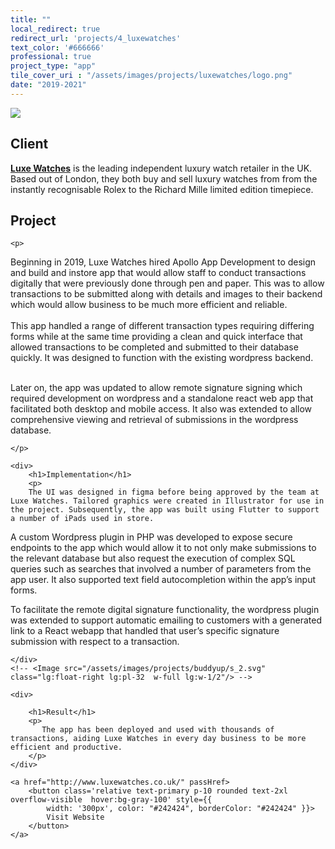 ```yaml
---
title: ""
local_redirect: true
redirect_url: 'projects/4_luxewatches'
text_color: '#666666'
professional: true
project_type: "app"
tile_cover_uri : "/assets/images/projects/luxewatches/logo.png"
date: "2019-2021"
---
```

<div>
<Image src="/assets/images/projects/luxewatches/logo.png"  class="lg:w-1/2 w-full pt-5 px-5"
    layout='responsive' />

<section style="display: block">
    <h1>Client</h1>
<p><a href="https://www.luxewatches.co.uk/"><b>Luxe Watches</b></a> is the leading independent luxury watch retailer in the UK. Based out of London, they both buy and sell luxury watches from from the instantly recognisable Rolex to the Richard Mille limited edition timepiece.</p>
</section>

<section class="">

<!-- <Image src="/assets/images/projects/buddyup/s_1.svg" class="lg:float-left lg:pr-32 w-1/2"/> -->

<div>
    <h1>Project</h1>

    <p>
Beginning in 2019, Luxe Watches hired Apollo App Development to design and build and instore app that would allow staff to conduct transactions digitally that were previously done through pen and paper. This was to allow transactions to be submitted along with details and images to their backend which would allow business to be much more efficient and reliable. 
<br/>
<br/>
This app handled a range of different transaction types requiring differing forms while at the same time providing a clean and quick interface that allowed transactions to be completed and submitted to their database quickly. It was designed to function with the existing wordpress backend. 
<br/>
<br/>

Later on, the app was updated to allow remote signature signing which required development on wordpress and a standalone react web app that facilitated both desktop and mobile access. It also was extended to allow comprehensive viewing and retrieval of submissions in the wordpress database.



    </p>
</div>

</section>

<section class="pt-20  ">


    <div>
        <h1>Implementation</h1>
        <p>
        The UI was designed in figma before being approved by the team at Luxe Watches. Tailored graphics were created in Illustrator for use in the project. Subsequently, the app was built using Flutter to support a number of iPads used in store. 

A custom Wordpress plugin in PHP was developed to expose secure endpoints to the app which would allow it to not only make submissions to the relevant database but also request the execution of complex SQL queries such as searches that involved a number of parameters from the app user. It also supported text field autocompletion within the app’s input forms.

To facilitate the remote digital signature functionality, the wordpress plugin was extended to support automatic emailing to customers with a generated link to a React webapp that handled that user’s specific signature submission with respect to a transaction.   


    </div>
    <!-- <Image src="/assets/images/projects/buddyup/s_2.svg" class="lg:float-right lg:pl-32  w-full lg:w-1/2"/> -->

</section>

<section>

    <div>

        <h1>Result</h1>
        <p>
           The app has been deployed and used with thousands of transactions, aiding Luxe Watches in every day business to be more efficient and productive.
        </p>
    </div>
</section>
<div class="pb-24">

    <a href="http://www.luxewatches.co.uk/" passHref>
        <button class='relative text-primary p-10 rounded text-2xl  overflow-visible  hover:bg-gray-100' style={{
            width: '300px', color: "#242424", borderColor: "#242424" }}>
            Visit Website
        </button>
    </a>

</div>


</div>